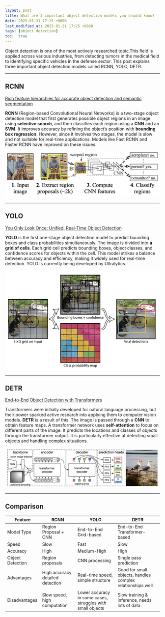 ```yaml
---
layout: post
title: What are 3 important object detection models you should know?
date: 2025-01-31 17:25 +0800
last_modified_at: 2025-01-31 17:25 +0800
tags: [object detection]
toc:  true
---
```


Object detection is one of the most actively researched topic.This field is applied across various industries, from detecting tumors in the medical field to identifying specific vehicles in the defense sector. This post explains three important object detection models called RCNN, YOLO, DETR.

---

## RCNN

[Rich feature hierarchies for accurate object detection and semantic segmentation](https://arxiv.org/abs/1311.2524)

**RCNN** (Region-based Convolutional Neural Networks) is a two-stage object detection model that first generates possible object regions in an image using **selective search**, and then classifies each region using a **CNN** and an **SVM**. It improves accuracy by refining the object’s position with **bounding box regression**. However, since it involves two stages, the model is slow and not suitable for real-time applications. Models like Fast RCNN and Faster RCNN have improved on these issues.

![Figure 1](/assets/images/object_detection_01.png)

---

## YOLO

[You Only Look Once: Unified, Real-Time Object Detection](https://arxiv.org/abs/1506.02640)

**YOLO** is the first one-stage object detection model to predict bounding boxes and class probabilities simultaneously. The image is divided into **a grid of cells**. Each grid cell predicts bounding boxes, object classes, and confidence scores for objects within the cell. This model strikes a balance between accuracy and efficiency, making it widely used for real-time detection. YOLO is currently being developed by Ultralytics.

![Figure 2](/assets/images/object_detection_02.png)

---

## DETR

[End-to-End Object Detection with Transformers](https://arxiv.org/abs/2005.12872)

Transformers were initially developed for natural language processing, but their power sparked active research into applying them to computer vision models. **DETR** is a result of this. The image is passed through a **CNN** to obtain feature maps. A transformer network uses **self-attention** to focus on different parts of the image. It predicts the locations and classes of objects through the transformer output. It is particularly effective at detecting small objects and handling complex situations.

![Figure 3](/assets/images/object_detection_03.png)

---

## Comparison

|Feature|RCNN|YOLO|DETR|
|-----|---|---|---|
|Model Type|Region Proposal + CNN|End-to-End Grid-based|End-to-End Transformer-based|
|Speed|Slow|Fast|Slow|
|Accuracy|High|Medium-High|High|
|Object Detection|Region proposals|CNN processing|Single pass prediction|Transformer-based attention|
|Advantages|High accuracy, detailed detection|Real-time speed, simple structure|Good for small objects, handles complex relationships well|
|Disadvantages|Slow speed, high computation|Lower accuracy in some cases, struggles with small objects|Slow training & inference, needs lots of data|